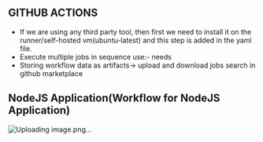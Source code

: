 ## GITHUB ACTIONS
- If we are using any third party tool, then first we need to install it on the runner/self-hosted vm(ubuntu-latest) and this step is added in the yaml file.
- Execute multiple jobs in sequence use:- needs
- Storing workflow data as artifacts-> upload and download  jobs search in github marketplace


## NodeJS Application(Workflow for NodeJS Application)
![Uploading image.png…]()

